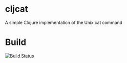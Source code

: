 # cljcat
A simple Clojure implementation of the Unix cat command

# Build
[![Build Status](https://travis-ci.org/TorstenCScholz/cljcat.svg?branch=master)](https://travis-ci.org/TorstenCScholz/cljcat)
